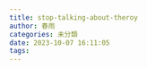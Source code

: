 ```yaml
---
title: stop-talking-about-theroy
author: 春雨
categories: 未分類
date: 2023-10-07 16:11:05
tags:
---
```

